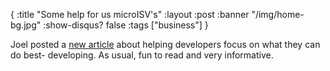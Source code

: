 {
  :title "Some help for us microISV's"
  :layout :post
  :banner "/img/home-bg.jpg"
  :show-disqus? false
  :tags ["business"]
}

Joel posted a [new article](http://www.joelonsoftware.com/articles/DevelopmentAbstraction.html "The Development Abstraction Layer") about helping developers focus on what they can do best- developing. As usual, fun to read and very informative.
